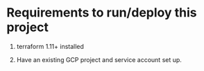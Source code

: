 # Requirements to run/deploy this project

1. terraform 1.11+ installed

2. Have an existing GCP project and service account set up.
